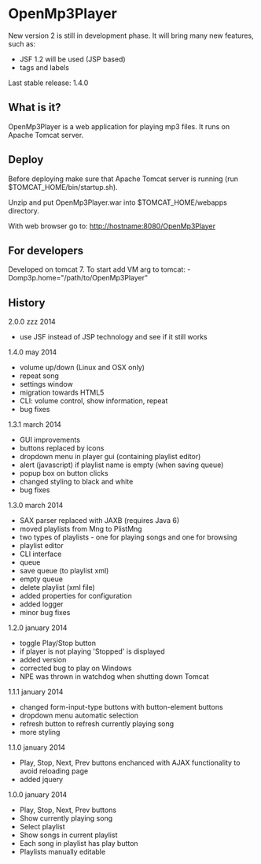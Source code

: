 OpenMp3Player
===================

New version 2 is still in development phase. It will bring many new features, such as:
- JSF 1.2 will be used (JSP based)
- tags and labels

Last stable release: 1.4.0


What is it?
-------------------
OpenMp3Player is a web application for playing mp3 files. It runs on Apache Tomcat server.


Deploy
-------------------
Before deploying make sure that Apache Tomcat server is running (run $TOMCAT_HOME/bin/startup.sh).

Unzip and put OpenMp3Player.war into $TOMCAT_HOME/webapps directory.

With web browser go to: <a href="http://hostname:8080/OpenMp3Player">
http://hostname:8080/OpenMp3Player</a>


For developers
-------------------
Developed on tomcat 7. To start add VM arg to tomcat:
-Domp3p.home="/path/to/OpenMp3Player"


History
-------------------

2.0.0
zzz 2014

- use JSF instead of JSP technology and see if it still works




1.4.0
may 2014

- volume up/down (Linux and OSX only)
- repeat song
- settings window
- migration towards HTML5
- CLI: volume control, show information, repeat
- bug fixes



1.3.1
march 2014

- GUI improvements
- buttons replaced by icons
- dropdown menu in player gui (containing playlist editor)
- alert (javascript) if playlist name is empty (when saving queue)
- popup box on button clicks
- changed styling to black and white
- bug fixes



1.3.0
march 2014

- SAX parser replaced with JAXB (requires Java 6)
- moved playlists from Mng to PlistMng
- two types of playlists - one for playing songs and one for browsing
- playlist editor
- CLI interface
- queue
- save queue (to playlist xml)
- empty queue
- delete playlist (xml file)
- added properties for configuration
- added logger
- minor bug fixes



1.2.0
january 2014

- toggle Play/Stop button
- if player is not playing 'Stopped' is displayed
- added version
- corrected bug to play on Windows
- NPE was thrown in watchdog when shutting down Tomcat



1.1.1
january 2014

- changed form-input-type buttons with button-element buttons
- dropdown menu automatic selection
- refresh button to refresh currently playing song
- more styling



1.1.0
january 2014

- Play, Stop, Next, Prev buttons enchanced with AJAX functionality to avoid reloading page
- added jquery



1.0.0
january 2014

- Play, Stop, Next, Prev buttons
- Show currently playing song
- Select playlist
- Show songs in current playlist
- Each song in playlist has play button
- Playlists manually editable

